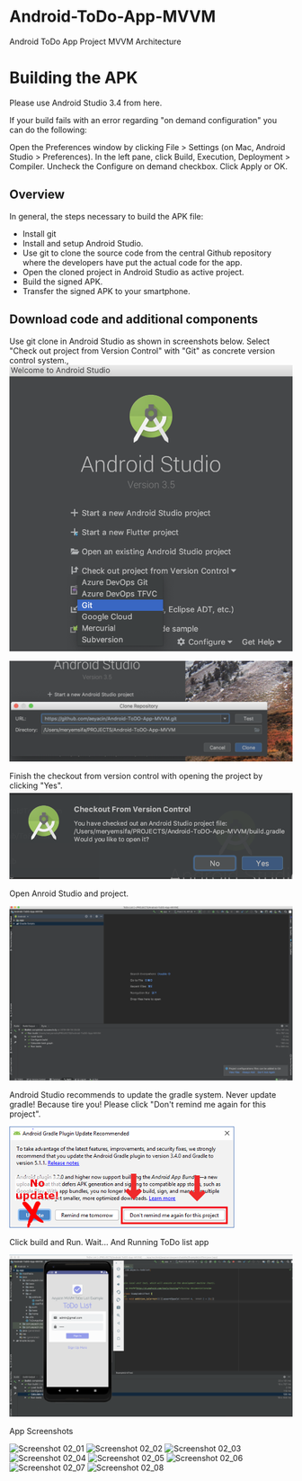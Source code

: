 # Android-ToDo-App-MVVM
Android ToDo App Project MVVM Architecture


# Building the APK

Please use Android Studio 3.4 from here.


If your build fails with an error regarding "on demand configuration" you can do the following:

Open the Preferences window by clicking File > Settings (on Mac, Android Studio > Preferences).
In the left pane, click Build, Execution, Deployment > Compiler.
Uncheck the Configure on demand checkbox.
Click Apply or OK.

## Overview

In general, the steps necessary to build the APK file:

* Install git
* Install and setup Android Studio.
* Use git to clone the source code from the central Github repository where the developers have put the actual code for the app.
* Open the cloned project in Android Studio as active project.
* Build the signed APK.
* Transfer the signed APK to your smartphone.

## Download code and additional components
Use git clone in Android Studio as shown in screenshots below. Select "Check out project from Version Control" with "Git" as concrete version control system.,
![Screenshot 1](./screenshot/Screenshot_01.png)

![Screenshot 2](./screenshot/Screenshot_02.png)

Finish the checkout from version control with opening the project by clicking "Yes".
![Screenshot 3](./screenshot/Screenshot_03.png)

Open Anroid Studio and project.

![Screenshot 4](./screenshot/Screenshot_04.png)


Android Studio recommends to update the gradle system. Never update gradle! Because tire you!
Please click "Don't remind me again for this project".

![Screenshot nupdate](./screenshot/NoGradleUpdate.png)

 Click build and Run. Wait...
 And Running ToDo list app
 
 ![Screenshot 5](./screenshot/Screenshot_05.png)
 
 
 App Screenshots
 
  ![Screenshot 02_01](./screenshot/Screenshot_02_01.png)
  ![Screenshot 02_02](./screenshot/Screenshot_02_02.png)
  ![Screenshot 02_03](./screenshot/Screenshot_02_03.png)
  ![Screenshot 02_04](./screenshot/Screenshot_02_04.png)
  ![Screenshot 02_05](./screenshot/Screenshot_02_05.png)
  ![Screenshot 02_06](./screenshot/Screenshot_02_06.png)  
  ![Screenshot 02_07](./screenshot/Screenshot_02_07.png)
  ![Screenshot 02_08](./screenshot/Screenshot_02_08.png)






